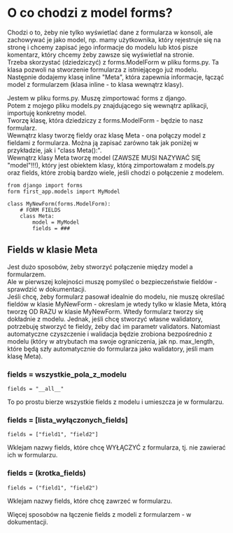 # O co chodzi z model forms?  
Chodzi o to, żeby nie tylko wyświetlać dane z formularza w konsoli, ale zachowywać je jako model, np. mamy użytkownika, który rejestruje się na stronę i chcemy zapisać jego informacje do modelu lub ktoś pisze komentarz, który chcemy żeby zawsze się wyświetlał na stronie.  
Trzeba skorzystać (dziedziczyć) z forms.ModelForm w pliku forms.py. Ta klasa pozwoli na stworzenie formularza z istniejącego już modelu.  
Następnie dodajemy klasę inline "Meta", która zapewnia informacje, łącząć model z formularzem (klasa inline - to klasa wewnątrz klasy).  
  
Jestem w pliku forms.py.
Muszę zimportować forms z django.  
Potem z mojego pliku models.py znajdującego się wewnątrz aplikacji, importuję konkretny model.  
Tworzę klasę, która dziedziczy z forms.ModelForm - będzie to nasz formularz.  
Wewnątrz klasy tworzę fieldy oraz klasę Meta - ona połączy model z fieldami z formularza. Można ją zapisać zarówno tak jak poniżej w przykładzie, jak i "class Meta():".  
Wewnątrz klasy Meta tworzę model (ZAWSZE MUSI NAZYWAĆ SIĘ "model"!!!), który jest obiektem klasy, którą zimportowałam z models.py oraz fields, które zrobią bardzo wiele, jeśli chodzi o połączenie z modelem.  
```
from django import forms 
form first_app.models import MyModel

class MyNewForm(forms.ModelForm):
    # FORM FIELDS 
    class Meta:
        model = MyModel
        fields = ###
```  
## Fields w klasie Meta  
Jest dużo sposobów, żeby stworzyć połączenie między model a formularzem.  
Ale w pierwszej kolejności muszę pomyśleć o bezpieczeństwie fieldów - sprawdzić w dokumentacji.  
Jeśli chcę, żeby formularz pasował idealnie do modelu, nie muszę określać fieldów w klasie MyNewForm - okreslam je wtedy tylko w klasie Meta, którą tworzę OD RAZU w klasie MyNewForm. Wtedy formularz tworzy się dokładnie z modelu. Jednak, jeśli chcę stworzyć własne walidatory, potrzebuję stworzyć te fieldy, żeby dać im parametr validators. Natomiast automatyczne czyszczenie i walidacja będzie zrobiona bezpośrednio z modelu (który w atrybutach ma swoje ograniczenia, jak np. max_length, które będą szły automatycznie do formularza jako walidatory, jeśli mam klasę Meta).   
  
### fields = wszystkie_pola_z_modelu  
```
fields = "__all__" 
```
To po prostu bierze wszystkie fields z modelu i umieszcza je w formularzu.  
  
### fields = [lista_wyłączonych_fields]  
```
fields = ["field1", "field2"]
```
Wklejam nazwy fields, które chcę WYŁĄCZYĆ z formularza, tj. nie zawierać ich w formularzu.  
  
### fields = (krotka_fields)  
```
fields = ("field1", "field2")
```
Wklejam nazwy fields, które chcę zawrzeć w formularzu.  
  
Więcej sposobów na łączenie fields z modeli z formularzem - w dokumentacji.  
